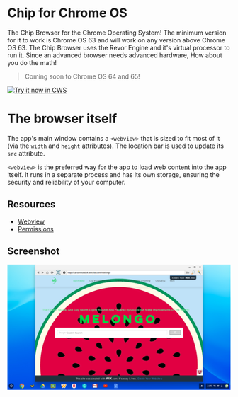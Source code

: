 # Chip for Chrome OS
The Chip Browser for the Chrome Operating System! The minimum version for it to work is Chrome OS 63 and will work on any version above Chrome OS 63. The Chip Browser uses the Revor Engine and it's virtual processor to run it. Since an advanced browser needs advanced hardware, How about you do the math!

> Coming soon to Chrome OS 64 and 65!

<a target="_blank" href="https://chrome.google.com/webstore/detail/edggnmnajhcbhlnpjnogkjpghaikidaa">![Try it now in CWS](https://raw.github.com/GoogleChrome/chrome-app-samples/master/tryitnowbutton.png "Click here to install Chip for Chrome OS from the Chrome Web Store")</a>

# The browser itself

The app's main window contains a `<webview>` that is sized to fit most of it
(via the `width` and `height` attributes). The location bar is used to
update its `src` attribute.

`<webview>` is the preferred way for the app to load web content into the app itself. It
runs in a separate process and has its own storage, ensuring the security and
reliability of your computer.

## Resources

* [Webview](http://developer.chrome.com/apps/app_external.html#webview)
* [Permissions](http://developer.chrome.com/apps/manifest.html#permissions)

## Screenshot

![screenshot](https://raw.githubusercontent.com/Dynamic-Build/Chip-for-Chrome-OS/master/assets/screenshot_1280_800.png)
